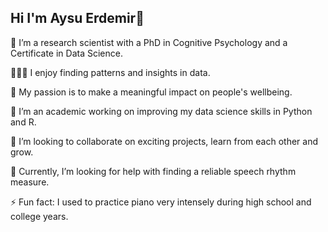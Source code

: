 ## Hi I'm Aysu Erdemir👋

🔭 I’m a research scientist with a PhD in Cognitive Psychology and a Certificate in Data Science.

🙋🏻‍♀️ I enjoy finding patterns and insights in data.

🎯 My passion is to make a meaningful impact on people's wellbeing.

🌱 I’m an academic working on improving my data science skills in Python and R.

👯 I’m looking to collaborate on exciting projects, learn from each other and grow.

🤔 Currently, I’m looking for help with finding a reliable speech rhythm measure. 

⚡ Fun fact: I used to practice piano very intensely during high school and college years. 
